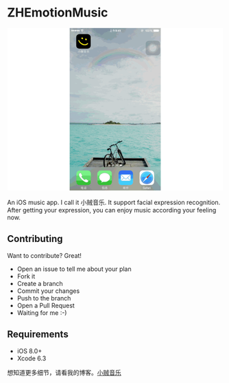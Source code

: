 # ZHEmotionMusic

![](https://raw.githubusercontent.com/ZHONGHuanGit/ZHEmotionMusic/master/zhEmotionMusicInfo.gif)


An iOS music app. I call it 小贼音乐. It support facial expression recognition. After getting your expression, you can enjoy music according your feeling now.


## Contributing

Want to contribute? Great!

- Open an issue to tell me about your plan
- Fork it
- Create a branch
- Commit your changes
- Push to the branch
- Open a Pull Request
- Waiting for me :-)


## Requirements

- iOS 8.0+
- Xcode 6.3



想知道更多细节，请看我的博客。[小贼音乐](http://zhonghuan.info/categories/Swift/小贼音乐/)